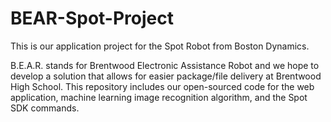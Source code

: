 # BEAR-Spot-Project
This is our application project for the Spot Robot from Boston Dynamics. 

B.E.A.R. stands for Brentwood Electronic Assistance Robot and we hope to develop a solution that allows for easier package/file delivery at Brentwood High School. This repository includes our open-sourced code for the web application, machine learning image recognition algorithm, and the Spot SDK commands. 
